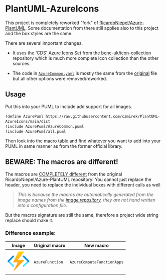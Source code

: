 # PlantUML-AzureIcons
This project is completely reworked "fork" of [RicardoNiepel/Azure-PlantUML](https://github.com/RicardoNiepel/Azure-PlantUML). Some documentation from there still applies also to this project and the box styles are the same.

There are several important changes.

- It uses the ['CDS' Azure Icons Set](https://github.com/benc-uk/icon-collection) from the [benc-uk/icon-collection](https://github.com/benc-uk/icon-collection) repository which is much more complete icon collection than the other sources.

- The code in [`AzureCommon.yaml`](https://github.com/czmirek/PlantUML-AzureIcons/blob/main/AzureCommon.puml) is mostly the same from the [original](https://github.com/plantuml-stdlib/Azure-PlantUML) file but all other options were removed/reworked.

## Usage
Put this into your PUML to include add support for all images.

```puml
!define AzurePuml https://raw.githubusercontent.com/czmirek/PlantUML-AzureIcons/main/dist
!include AzurePuml/AzureCommon.puml
!include AzurePuml/all.puml
```
Then look into the [macro table](https://github.com/czmirek/PlantUML-AzureIcons/blob/main/table.md) and find whatever you want to add into your PUML in same manner as from the former official library. 

## BEWARE: The macros are different!
The macros are [COMPLETELY different](https://github.com/plantuml-stdlib/Azure-PlantUML/blob/master/AzureSymbols.md#azure-symbols) from the original RicardoNiepel/Azure-PlantUML repository! You cannot just replace the header, you need to replace the individual boxes with different calls as well

> *This is because the macros are automatically generated from the image names from the [image repository](https://github.com/benc-uk/icon-collection/tree/master/azure-cds), they are not hand written into a configuration file.*

But the macros signature are still the same, therefore a project wide string replace should make it.

### Difference example:
| Image   | Original macro      | New macro  |
|----------|-------------|------|
| ![AzureComputeFunctionApps](https://raw.githubusercontent.com/czmirek/PlantUML-AzureIcons/main/dist/AzureComputeFunctionApps_tbg.png) |  `AzureFunction` | `AzureComputeFunctionApps` |

